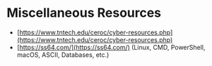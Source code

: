 # Miscellaneous Resources

* [https://www.tntech.edu/ceroc/cyber-resources.php](https://www.tntech.edu/ceroc/cyber-resources.php)
* [https://ss64.com/](https://ss64.com/)  (Linux, CMD, PowerShell, macOS, ASCII, Databases, etc.)
